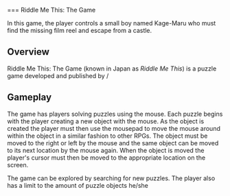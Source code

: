 
===
Riddle Me This: The Game

In this game, the player controls a small boy named Kage-Maru who must find the missing film reel and escape from a castle.

## Overview

Riddle Me This: The Game (known in Japan as _Riddle Me This_) is a puzzle game developed and published by                                                                                                                                                               /  
       
      
         
       
       
      
      
                                                                 
    
   

## Gameplay

The game has players solving puzzles using the mouse. Each puzzle begins with the player creating a new object with the mouse. As the object is created the player must then use the mousepad to move the mouse around within the object in a similar fashion to other RPGs. The object must be moved to the right or left by the mouse and the same object can be moved to its next location by the mouse again. When the object is moved the player's cursor must then be moved to the appropriate location on the screen.

The game can be explored by searching for new puzzles. The player also has a limit to the amount of puzzle objects he/she
